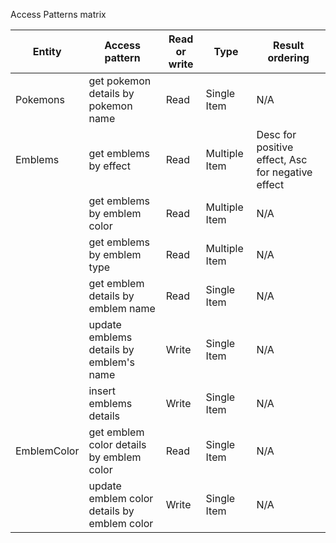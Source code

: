 Access Patterns matrix

| Entity | Access pattern | Read or write | Type | Result ordering |
|---|---|---|---|---|
| Pokemons    | get pokemon details by pokemon name         | Read  | Single Item   | N/A |
| Emblems     | get emblems by effect                       | Read  | Multiple Item | Desc for positive effect, Asc for negative effect |
|             | get emblems by emblem color                 | Read  | Multiple Item | N/A |
|             | get emblems by emblem type                  | Read  | Multiple Item | N/A |
|             | get emblem details by emblem name           | Read  | Single Item   | N/A |
|             | update emblems details by emblem's name     | Write | Single Item   | N/A |
|             | insert emblems details                      | Write | Single Item   | N/A |
| EmblemColor | get emblem color details by emblem color    | Read  | Single Item   | N/A |
|             | update emblem color details by emblem color | Write | Single Item   | N/A |